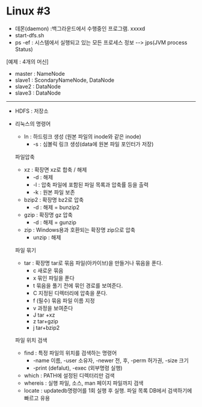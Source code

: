 # Linux #3

- 데몬(daemon) :백그라운드에서 수행중인 프로그램. xxxxd
- start-dfs.sh 
- ps -ef : 시스템에서 실행되고 있는 모든 프로세스 정보 --> jps(JVM process Status)

[예제 : 4개의 머신]

- master : NameNode
- slave1 : ScondaryNameNode, DataNode
- slave2 : DataNode
- slave3 : DataNode

<hr>

- HDFS : 저장소



- 리눅스의 명령어

  - ln : 하드링크 생성 (원본 파일의 inode와 같은 inode)
    - -s : 심볼릭 링크 생성(data에 원본 파일 포인터가 저장)

  파일압축

  - xz : 확장면 xz로 합축 / 해제
    - -d : 해제
    - -l : 압축 파일에 포함된 파일 목록과 압축률 등을 출력
    - -k : 원본 파일 보존
  - bzip2 : 확장명 bz2로 압축
    - -d  : 해제 = bunzip2
  - gzip : 확장명 gz 압축
    - -d : 해제 = gunzip
  - zip : Windows용과 호환되는 확장명 zip으로 압축
    - unzip : 해제

  파일 묶기

  - tar : 확장명 tar로 묶음 파일(아카이브)을 만들거나 묶음을 푼다.
    - c 새로운 묶음
    - x 묶인 파일을 푼다
    - t 묶음을 풀기 전에 묶인 경로를 보여준다.
    - C 지정된 디렉터리에 압축을 푼다.
    - f (필수) 묶음 파일 이름 지정
    - v 과정을 보여준다
    - J tar +xz
    - z tar+gzip
    - j tar+bzip2

  파일 위치 검색

  - find : 특정 파일의 위치를 검색하는 명령어
    - -name 이름, -user 소유자, -newer 전, 후, -perm 허가권, -size 크기
    - -print (defalut), -exec (외부명령 실행)
  - which : PATH에 설정된 디렉터리만 검색
  - whereis : 실행 파일, 소스, man 페이지 파일까지 검색
  - locate : updatedb명령어를 1회 실행 후 실행. 파일 목록 DB에서 검색하기에 빠르고 유용


